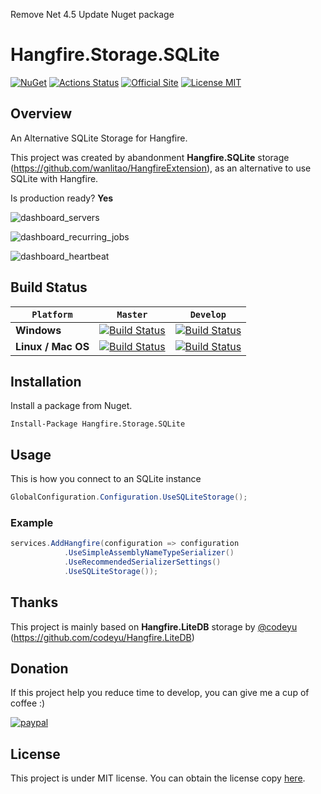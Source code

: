Remove Net 4.5
Update Nuget package

# Hangfire.Storage.SQLite
[![NuGet](https://buildstats.info/nuget/Hangfire.Storage.SQLite)](https://www.nuget.org/packages/Hangfire.Storage.SQLite)
[![Actions Status](https://github.com/raisedapp/Hangfire.Storage.SQLite/workflows/CI-HS-SQLITE/badge.svg)](https://github.com/raisedapp/Hangfire.Storage.SQLite/actions)
[![Official Site](https://img.shields.io/badge/site-hangfire.io-blue.svg)](http://hangfire.io)
[![License MIT](https://img.shields.io/badge/license-MIT-green.svg)](http://opensource.org/licenses/MIT)

## Overview

An Alternative SQLite Storage for Hangfire.

This project was created by abandonment **Hangfire.SQLite** storage (https://github.com/wanlitao/HangfireExtension), as an alternative to use SQLite with Hangfire.

Is production ready? **Yes**

![dashboard_servers](content/dashboard_servers.png)

![dashboard_recurring_jobs](content/dashboard_recurring_jobs.png)

![dashboard_heartbeat](content/dashboard_heartbeat.png)


## Build Status
`Platform` | `Master` | `Develop`
--- | --- | ---
**Windows** | [![Build Status](https://circleci.com/gh/raisedapp/Hangfire.Storage.SQLite/tree/master.svg?style=svg)](https://circleci.com/gh/raisedapp/Hangfire.Storage.SQLite/tree/master) | [![Build Status](https://circleci.com/gh/raisedapp/Hangfire.Storage.SQLite/tree/develop.svg?style=svg)](https://circleci.com/gh/raisedapp/Hangfire.Storage.SQLite/tree/develop)
**Linux / Mac OS** | [![Build Status](https://travis-ci.org/raisedapp/Hangfire.Storage.SQLite.svg?branch=master)](https://travis-ci.org/raisedapp/Hangfire.Storage.SQLite/) | [![Build Status](https://travis-ci.org/raisedapp/Hangfire.Storage.SQLite.svg?branch=develop)](https://travis-ci.org/raisedapp/Hangfire.Storage.SQLite/)

## Installation

Install a package from Nuget.

```
Install-Package Hangfire.Storage.SQLite
```

## Usage

This is how you connect to an SQLite instance
```csharp
GlobalConfiguration.Configuration.UseSQLiteStorage();
```

### Example

```csharp
services.AddHangfire(configuration => configuration
            .UseSimpleAssemblyNameTypeSerializer()
            .UseRecommendedSerializerSettings()
            .UseSQLiteStorage());
```

## Thanks

This project is mainly based on **Hangfire.LiteDB** storage by [@codeyu](https://github.com/codeyu) (https://github.com/codeyu/Hangfire.LiteDB)

## Donation
If this project help you reduce time to develop, you can give me a cup of coffee :) 

[![paypal](https://www.paypalobjects.com/en_US/i/btn/btn_donateCC_LG.gif)](https://www.paypal.com/cgi-bin/webscr?cmd=_donations&business=RMLQM296TCM38&item_name=For+the+development+of+Hangfire.Storage.SQLite&currency_code=USD&source=url)

## License
This project is under MIT license. You can obtain the license copy [here](https://github.com/raisedapp/Hangfire.Storage.SQLite/blob/develop/LICENSE).
